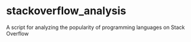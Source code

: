 # stackoverflow_analysis
 A script for analyzing the popularity of programming languages on Stack Overflow
